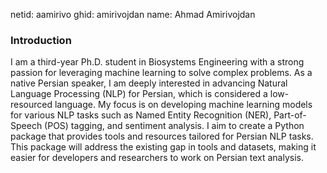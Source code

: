 netid: aamirivo 
ghid: amirivojdan 
name: Ahmad Amirivojdan

### Introduction

I am a third-year Ph.D. student in Biosystems Engineering with a strong passion for leveraging machine learning to solve complex problems. As a native Persian speaker, I am deeply interested in advancing Natural Language Processing (NLP) for Persian, which is considered a low-resourced language. My focus is on developing machine learning models for various NLP tasks such as Named Entity Recognition (NER), Part-of-Speech (POS) tagging, and sentiment analysis. I aim to create a Python package that provides tools and resources tailored for Persian NLP tasks. This package will address the existing gap in tools and datasets, making it easier for developers and researchers to work on Persian text analysis.